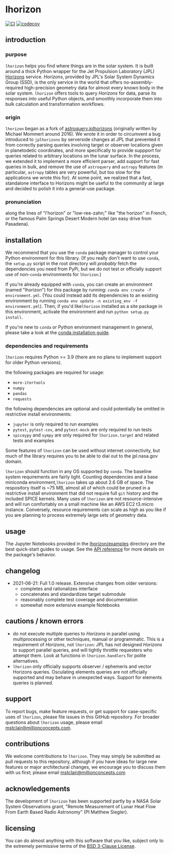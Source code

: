 # lhorizon

[![CI](https://img.shields.io/github/workflow/status/MillionConcepts/lhorizon/CI?logo=github)](https://github.com/MillionConcepts/lhorizon/actions)
[![codecov](https://codecov.io/gh/MillionConcepts/lhorizon/branch/main/graph/badge.svg)](https://codecov.io/gh/MillionConcepts/lhorizon)

## introduction

### purpose

`lhorizon` helps you find where things are in the solar system. It is built around a thick Python wrapper for the 
Jet Propulsion Laboratory (JPL) [Horizons](https://ssd.jpl.nasa.gov/?horizons) service. _Horizons_, provided by JPL's
Solar System Dynamics Group (SSD), is the only service in the world that offers no-assembly-required high-precision 
geometry data for almost every known body in the solar system. `lhorizon` offers tools to query _Horizons_ for data, 
parse its responses into useful Python objects, and smoothly incorporate them into bulk calculation and transformation 
workflows.

### origin

`lhorizon` began as a fork of [astroquery.jplhorizons](https://github.com/astropy/astroquery/tree/master/astroquery/jplhorizons) 
(originally written by Michael Mommert around 2016). We wrote it in order to circumvent a bug introduced to `jplhorizons` by 
serverside changes at JPL that prevented it from correctly parsing queries involving target or observer locations given 
in planetodetic coordinates, and more specifically to provide suppport for queries related to arbitrary locations on 
the lunar surface. In the process, we extended it to implement a more efficient parser, add support for fast queries in 
bulk, and remove the use of `astroquery` and `astropy` features (in particular, `astropy` tables are very powerful, but 
too slow for the applications we wrote this for). At some point, we realized that a fast, standalone interface to 
Horizons might be useful to the community at large and decided to polish it into a general-use package.

### pronunciation

along the lines of "l'horizon" or "low-ree-zahn;" like "the horizon" in French, or the famous Palm Springs Desert 
Modern hotel (an easy drive from Pasadena).

## installation

We recommend that you use the `conda` package manager to control your Python environment for this library. (If you 
really don't want to use `conda`, the `setup.py` script in the root directory will _probably_ fetch the dependencies
you need from PyPi, but we do not test or officially support use of non-`conda` environments for `lhorizon`.)

If you're already equipped with `conda`, you can create an environment (named "lhorizon") for this package by running: 
`conda env create -f environment.yml`. (You could instead add its dependencies to an existing environment by running 
`conda env update -n existing_env -f environment.yml`). Then, if you'd like`lhorizon` installed as a site package in 
this environment, activate the environment and run `python setup.py install`. 

If you're new to `conda` or Python environment management in general, please take a look at the 
[conda installation guide](docs/conda_installation_guide.md). 
 
### dependencies and requirements

`lhorizon` requires Python >= 3.9 (there are no plans to implement support for older Python versions).

the following packages are required for usage:
* `more-itertools`
* `numpy`
* `pandas`
* `requests`

the following dependencies are optional and could potentially be omitted in restrictive install environments: 
* `jupyter` is only required to run examples
* `pytest`, `pytest-cov`, and `pytest-mock` are only required to run tests
* `spiceypy` and `sympy` are only required for `lhorizon.target` and related tests and examples

Some features of `lhorizon` can be used without internet connectivity, but much of the library requires you to be able
to dial out to the jpl.nasa.gov domain.

`lhorizon` should function in any OS supported by `conda`. The baseline system requirements are fairly light. 
Counting dependencies and a base miniconda environment,`lhorizon` takes up about 2.6 GB of space. The respository itself
is ~75 MB, almost all of which could be pruned in a restrictive install environment that did not require full `git` 
history and the included SPICE kernels. Many uses of `lhorizon` are not resource-intensive and will run comfortably on 
a small machine like an AWS EC2 t3.micro instance. Conversely, resource requirements can scale as high as you like if 
you are planning to process extremely large sets of geometry data.

## usage

The Jupyter Notebooks provided in the [lhorizon/examples](lhorizon/examples) directory are the best quick-start guides 
to usage. See the [API reference](docs/api.md) for more details on the package's behavior.

## changelog

* 2021-06-21: Full 1.0 release. Extensive changes from older versions:
    * completes and rationalizes interface 
    * concatenates and standardizes target submodule
    * reasonably complete test coverage and documentation
    * somewhat more extensive example Notebooks

## cautions / known errors

* do not execute multiple queries to _Horizons_ in parallel using multiprocessing or other 
  techniques, manual or programmatic. This is a requirement of _Horizons_, not `lhorizon`: JPL has not designed 
  _Horizons_ to support parallel queries, and will tightly throttle requesters who attempt them. Look at functions in
  `lhorizon.handlers` for polite
  alternatives.
* `lhorizon` only officially supports observer / ephemeris and vector Horizons queries. Osculating elements queries are 
  not officially supported and may behave in unexpected ways. Support for elements queries is planned.

## support

To report bugs, make feature requests, or get support for case-specific uses of `lhorizon`, please file issues in this 
GitHub repository. For broader questions about `lhorizon` usage, please email mstclair@millionconcepts.com.

## contributions

We welcome contributions to `lhorizon`. They may simply be submitted as pull requests to this repository, although if 
you have ideas for large new features or major architectural changes, we encourage you to discuss them with us first;
please email mstclair@millionconcepts.com

## acknowledgements

The development of `lhorizon` has been supported partly by a NASA Solar System Observations grant, "Remote Measurement 
of Lunar Heat Flow From Earth Based Radio Astronomy" (PI Matthew Siegler).

## licensing

You can do almost anything with this software that you like, subject only to the extremely permissive terms of the [BSD 
3-Clause License](LICENSE).
